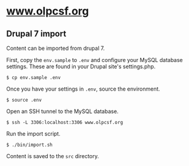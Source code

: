 
# www.olpcsf.org


## Drupal 7 import

Content can be imported from drupal 7.

First, copy the `env.sample` to `.env` and configure your MySQL database
settings. These are found in your Drupal site's settings.php.

    $ cp env.sample .env

Once you have your settings in `.env`, source the environment.

    $ source .env

Open an SSH tunnel to the MySQL database.

    $ ssh -L 3306:localhost:3306 www.olpcsf.org

Run the import script.

    $ ./bin/import.sh

Content is saved to the `src` directory.
